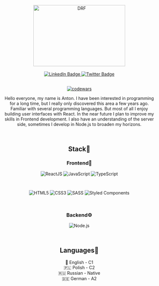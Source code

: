 <div align="center" dir="auto">
      <img src="https://i.pinimg.com/originals/91/6b/1c/916b1c0b9788ad87b9ccdfc71bbdadf3.gif" width="300" height="200" alt="DRF" align="center"/>
 <br />
 <br />
     
  <div id="badges">
  <a href="https://www.linkedin.com/in/anton-skrebatun-2a1ab9183/">
    <img src="https://img.shields.io/badge/LinkedIn-orange?style=for-the-badge&logo=linkedin&logoColor=white" alt="LinkedIn Badge"/>
  </a>
  <a href="https://t.me/Tony1923">
    <img src="https://img.shields.io/badge/Telegram-orange?style=for-the-badge&logo=Telegram&logoColor=white" alt="Twitter Badge"/>
  </a>
</div>
<br />

[![codewars](https://www.codewars.com/users/Tonysmile22/badges/large)](https://www.codewars.com/users/Tonysmile22)
      
Hello everyone, my name is Anton. I have been interested in programming for a long time, but I really only discovered this area a few years ago. Familiar with several programming languages. But most of all I enjoy building user interfaces with React. In the near future I plan to improve my skills in Frontend development. I also have an understanding of the server side, sometimes I develop in Node.js to broaden my horizons.

   <br />

## Stack🚀

### Frontend🐥

![ReactJS](https://img.shields.io/badge/react-2F4F4F.svg?style=for-the-badge&logo=react&logoColor=%2361DAFB)
![JavaScript](https://img.shields.io/badge/javascript-FFD700.svg?style=for-the-badge&logo=javascript&logoColor=black)
![TypeScript](https://img.shields.io/badge/typescript-0000CD.svg?style=for-the-badge&logo=typescript&logoColor=white)

<br />

![HTML5](https://img.shields.io/badge/html5-%23E34F26.svg?style=for-the-badge&logo=html5&logoColor=white)
![CSS3](https://img.shields.io/badge/css3-%23007ACC.svg?style=for-the-badge&logo=css3&logoColor=white)
![SASS](https://img.shields.io/badge/SASS-4682B4.svg?style=for-the-badge&logo=SASS&logoColor=white)
![Styled Components](https://img.shields.io/badge/styled--components-7B68EE?style=for-the-badge&logo=styled-components&logoColor=white)

<br />

### Backend⚙️

![Node.js](https://img.shields.io/badge/node.js-008000.svg?style=for-the-badge&logo=node.js&logoColor=white)

<br />

## Languages🦜

 🏴󠁧󠁢󠁥󠁮󠁧󠁿 English - C1 <br>
 🇵🇱 Polish - C2 <br>
 🇷🇺 Russian - Native <br>
 🇩🇪 German - A2 
